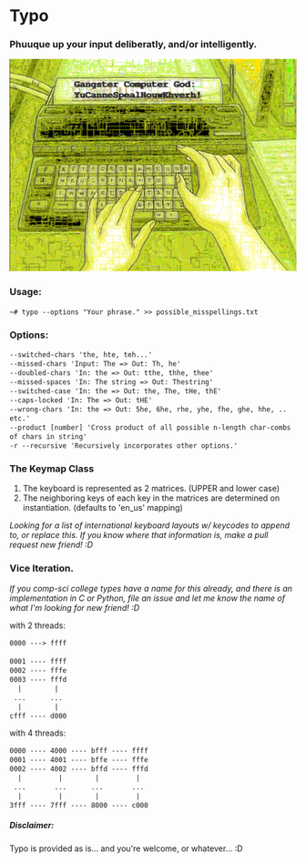 # Typo

### Phuuque up your input deliberatly, and/or intelligently.

![alt text](https://raw.githubusercontent.com/blanketcat/typo/master/assets/img/typos_matrix.png)

### Usage:

```~# typo --options "Your phrase." >> possible_misspellings.txt```


### Options:

```
--switched-chars 'the, hte, teh...'
--missed-chars 'Input: The => Out: Th, he'
--doubled-chars 'In: the => Out: tthe, thhe, thee'
--missed-spaces 'In: The string => Out: Thestring'
--switched-case 'In: the => Out: the, The, tHe, thE'
--caps-locked 'In: The => Out: tHE'
--wrong-chars 'In: the => Out: 5he, 6he, rhe, yhe, fhe, ghe, hhe, .. etc.'
--product [number] 'Cross product of all possible n-length char-combs of chars in string'
-r --recursive 'Recursively incorporates other options.'
```


### The Keymap Class

1) The keyboard is represented as 2 matrices. (UPPER and lower case)
2) The neighboring keys of each key in the matrices are determined on instantiation. (defaults to 'en_us' mapping)

*Looking for a list of international keyboard layouts w/ keycodes to append to, or replace this. If you know where that information is, make a pull request new friend! :D*


### Vice Iteration.

*If you comp-sci college types have a name for this already, and there is an implementation in C or Python, file an issue and let me know the name of what I'm looking for new friend! :D*

with 2 threads:

```
0000 ---> ffff

0001 ---- ffff
0002 ---- fffe
0003 ---- fffd
  |        |
 ...      ...
  |        |
cfff ---- d000
```

with 4 threads:

```
0000 ---- 4000 ---- bfff ---- ffff
0001 ---- 4001 ---- bffe ---- fffe
0002 ---- 4002 ---- bffd ---- fffd
  |         |        |         |
 ...       ...      ...       ...
  |         |        |         |
3fff ---- 7fff ---- 8000 ---- c000
```

##### Disclaimer:

Typo is provided as is... and you're welcome, or whatever... :D
